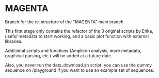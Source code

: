 # MAGENTA 

Branch for the re-structure of the "MAGENTA" main branch.

This first stage only contains the refactor of the 3 original scripts by Erika, useful metadata to start working, and a basic plot function with external libraries.

Additional scripts and functions (Amplicon analysis, more metadata, graphical parsing, etc.) will be added at a future date.

Also, you never run the data_download.sh script, you can use the dummy sequence on /playground if you want to use an example set of sequences.
